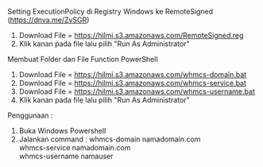 Setting ExecutionPolicy di Registry Windows ke RemoteSigned (https://dnva.me/ZvSGR)
1. Download File = https://hilmi.s3.amazonaws.com/RemoteSigned.reg
2. Klik kanan pada file lalu pilih "Run As Administrator"

Membuat Folder dan File Function PowerShell
1. Download File = https://hilmi.s3.amazonaws.com/whmcs-domain.bat
2. Download File = https://hilmi.s3.amazonaws.com/whmcs-service.bat
3. Download File = https://hilmi.s3.amazonaws.com/whmcs-username.bat
4. Klik kanan pada file lalu pilih "Run As Administrator"

Penggunaan :
1. Buka Windows Powershell
2. Jalankan command :
    whmcs-domain namadomain.com \
    whmcs-service namadomain.com \
    whmcs-username namauser
